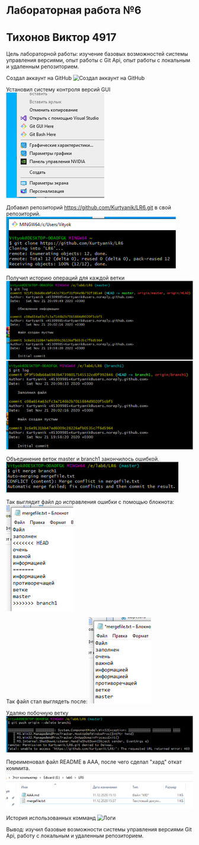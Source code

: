 # Лабораторная работа №6
# Тихонов Виктор 4917

Цель лабораторной работы: изучение базовых возможностей системы управления версиями, опыт работы с Git Api, опыт работы с локальным и удаленным репозиторием. 

Создал аккаунт на GitHub
![Создал аккаунт на GitHub](sreenshots/228.png)

Установил систему контроля версий GUI
![GIT GUI](screenshots/gitgui.png)

Добавил репозиторий https://github.com/Kurtyanik/LR6.git в свой репозиторий.
![Репозиторий](screenshots/1.png)

Получил историю операций для каждой ветки
![Ветка мастер](screenshots/5.png)
![Вторая ветка](screenshots/4.png)

Объединение веток master и branch1 закончилось ошибкой.
![Ошибка](screenshots/6.png)

Так выглядит файл до исправления ошибки с помощью блокнота:
![Файл](screenshots/8.png)

Так файл стал выглядеть после:
![После исправления](screenshots/9.png)

Удаляю побочную ветку
![Удаление побочной ветки](screenshots/10.png)

Переименовал файл README в AAA, после чего сделал "хард" откат коммита.
![Переимнование](screenshots/11.png)

История использованных комманд
![Логи](screenshot/1488.png)

Вывод: изучил базовые возможности системы управления версиями Git Api, работу с локальным и удаленным репозиторием. 